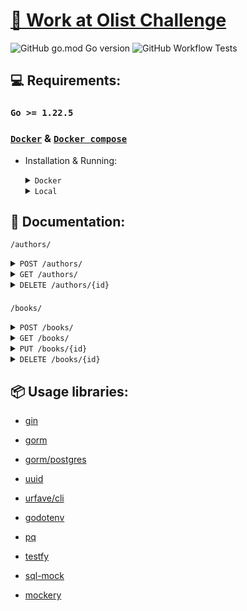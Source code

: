 # [📖 Work at Olist Challenge](https://github.com/olist/work-at-olist)

![GitHub go.mod Go version](https://img.shields.io/github/go-mod/go-version/joaooliveira247/go_olist_challenge)
![GitHub Workflow Tests](https://github.com/joaooliveira247/go_olist_challenge/actions/workflows/run-tests.yaml/badge.svg)

## 💻 Requirements:

### `Go >= 1.22.5`

### [`Docker`](https://www.docker.com/) & [`Docker compose`](https://docs.docker.com/compose/)

- Installation & Running:

    <details>

    <summary><code>Docker</code></summary>

    - Starts all services, including the API and Database.


        ```bash
        make db create CONTAINER_ID=<container_id>
        ```

    - Delete all tables in database.

        ```bash
        make db delete CONTAINER_ID=<container_id>
        ```

    - Imports an authors CSV file into the database. Ensure the CSV file includes headers.

        ```bash
        make import CSV_PATH=<csv_path> CONTAINER_ID=<container_id>
        ```

        > **NOTE:**
        >
        > To find the container_id, run `docker ps`
    
    </details>

    <details>
    <summary><code>Local</code></summary>

    - Install all packages.

        ```bash
        go mod tidy
        ```

    - Run API.

        ```bash
        air run
        ```

    - Create all tables.

        ```bash
        go run main.go db create
        ```

    - Delete all tables.

        ```bash
        go run main.go db delete
        ```

    - Imports an authors CSV file into the database.

        ```bash
        go run main.go <path_csv> --header <true|false>
        ```

    </details>

## 📜 Documentation:


<code>/authors/</code>

<details>
<summary><code>POST /authors/</code></summary>

- **Description**: Creates a new author.

- **Headers**:

    ```plaintext
    Content-Type: application/json

    ```

- **Request Body**:

    ```json
    {
        "name": "Stephen King"
    }
    ```

- **Success Response (201 Created)**:

    ```json
    {
         "id": "1d47bbe5-c7d3-4580-ad2a-c4b192eeeb47"
    }
    ```

- **Errors**:

    - **422 Unprocessable Entity**: Invalid request body.

    - **409 Conflict**: Author already exists.

    - **500 Internal Server Error**: Failed to create the entity.

- **Example Request with cURL**:

```curl
curl -X POST localhost:8000/authors/ \
-H "Content-Type: application/json" \
-d '{
    "name": "Stephen King"
}'
```
</details>

<details>
<summary><code>GET /authors/</code></summary>

- **Description**: Retrieves authors based on query parameters. If no parameters are provided, it returns all authors.

- **Headers**:

    ```plaintext    
    Content-Type: application/json
    ```

- **Query Parameters**:

    **authorID** (string, optional): UUID of the author.

    **name** (string, optional): Name of the author.



- **Success Responses (200 OK)**:

    - Single Author by ID.

        ```json
        {
            "id":   "1d47bbe5-c7d3-4580-ad2a-c4b192eeeb47",
            "name": "Stephen King"
        }
        ```

    - Multiple Authors by Name

        ```json
        [
            {
                "id": "1d47bbe5-c7d3-4580-ad2a-c4b192eeeb47",
                "name": "Stephen King"
            },
            {
                "id": "2a8c2dde-24b3-4c21-9fbb-d7dfd09f98e5",
                "name": "Stephen Hawking"
            }
        ]
        ```

    - All Authors

        ```json
        [
            {
                "id": "1d47bbe5-c7d3-4580-ad2a-c4b192eeeb47",
                "name": "Stephen King"
            },
            {
                "id": "2a8c2dde-24b3-4c21-9fbb-d7dfd09f98e5",
                "name": "J.K. Rowling"
            }
        ]
        ```

- **Errors**:

    - **400 Bad Request**: Invalid query parameters or invalid ID.

    - **404 Not Found**: Author not found.

    - **500 Internal Server Error**: Unable to fetch entity.

- **Example Requests with cURL**:

    - Get All Authors

        ```bash
        curl -X GET localhost:8000/authors/ \
        -H "Content-Type: application/json"
        ```

    - Get Author by ID

        ```bash
        curl -X GET "localhost:8000/authors/?authorID=1d47bbe5-c7d3-4580-ad2a-c4b192eeeb47" \
        -H "Content-Type: application/json"
        ```

    - Get Authors by Name

        ```bash
        curl -X GET "localhost:8000/authors/?name=Stephen" \
        -H "Content-Type: application/json"
        ```

</details>

<details>
<summary><code>DELETE /authors/{id}</code></summary>

- **Description**: Deletes an author by ID.

- **Headers**:

    ```plaintext
    Content-Type: application/json
    ```

- **Path Parameter**:

    **id** (string, required): UUID of the author to be deleted.

- **Success Response (204 No Content)**:

    ```json
    (empty response body)
    ```

- **Errors**:

    - **400 Bad Request**: Invalid author ID.

    - **404 Not Found**: Author not found.

    - **500 Internal Server Error**: Unable to delete the entity.

- **Example Request with cURL**:

    ```bash
    curl -X DELETE localhost:8000/authors/1d47bbe5-c7d3-4580-ad2a-c4b192eeeb47 \
    -H "Content-Type: application/json"
    ```
</details>

###

<code>/books/</code>

<details>
<summary><code>POST /books/</code></summary>

- **Description**: Creates a new book with its associated authors.

- **Headers**:

    ```plaintext
    Content-Type: application/json
    ```

- **Request Body**:

    ```json
    {
        "title": "The Shining",
        "edition": 1,
        "published_year": 1977,
        "authors_id": [
            "1d47bbe5-c7d3-4580-ad2a-c4b192eeeb47"
        ]
    }
    ```

- **Success Response (201 Created)**:

    ```json
    {
        "id": "3f8c3bde-54a6-41d7-bb4f-8d74a33e8e12"
    }
    ```

- **Errors**:

    - **422 Unprocessable Entity**: Invalid request body.

    - **500 Internal Server Error**: Failed to create the entity.

- **Example Request with cURL**:

    ```bash
    curl -X POST localhost:8000/books/ \
    -H "Content-Type: application/json" \
    -d '{
        "title": "The Shining",
        "edition": 1,
        "published_year": 1977,
        "authors_id": [
        "1d47bbe5-c7d3-4580-ad2a-c4b192eeeb47"
        ]
    }'
    ```

</details>

<details>
<summary><code>GET /books/</code></summary>

- **Description**: Retrieves a list of books. Supports filtering by book ID, author ID, title, edition, and publication year.

- **Headers**:

    ```plaintext
    Content-Type: application/json
    ```

- **Query Parameters**:

    **bookID** (optional, UUID): Filters books by their unique ID.

    **authorID** (optional, UUID): Filters books by the author's unique ID.

    **title** (optional, string): Filters books by title (case-insensitive).

    **edition** (optional, uint8): Filters books by edition number.

    **publicationYear** (optional, uint): Filters books by publication year.

    **title, edition, and publicationYear** can be used together for a more precise query.

- **Success Response (200 OK)**:

    ```json
    [
        {
            "id": "3f8c3bde-54a6-41d7-bb4f-8d74a33e8e12",
            "title": "The Shining",
            "edition": 1,
            "publicationYear": 1977,
            "authors": [
                    "name": "Stephen King"
            ]
        }
    ]
    ```

- **Errors**:

    - **400 Bad Request**: Invalid query parameter.

    - **400 Bad Request**: Invalid ID format.

    - **500 Internal Server Error**: Failed to fetch the entity.

- **Example Requests with cURL**:

    - **Get all books**:
        ```bash
        curl -X GET "localhost:8000/books/" -H "Content-Type: application/json"
        ```

    - **Get a book by ID**:
        ```bash
        curl -X GET "localhost:8000/books/?bookID=3f8c3bde-54a6-41d7-bb4f-8d74a33e8e12" \
        -H "Content-Type: application/json"
        ```

    - **Get books by author ID**:

        ```bash
        curl -X GET "localhost:8000/books/?authorID=1d47bbe5-c7d3-4580-ad2a-c4b192eeeb47" \
        -H "Content-Type: application/json"
        ```

    - **Get books by title**:

        ```bash
        curl -X GET "localhost:8000/books/?title=The%20Shining" \
        -H "Content-Type: application/json"
        ```

    - **Get books by title, edition, and publication year**:

        ```bash
        curl -X GET "localhost:8000/books/?title=The%20Shining&edition=1&publicationYear=1977" \
        -H "Content-Type: application/json"
        ```

</details>

<details>
<summary><code>PUT /books/{id}</code></summary>

- **Description**: Updates an existing book by its ID. Allows modifying book details and authors.

- **Headers**:

    ```plaintext
    Content-Type: application/json
    ```

- **Path Parameter**:

    **id** (UUID, required): The unique identifier of the book to update.

- **Request Body** (partial or full update allowed):

    ```json
    {
        "title": "Updated Title",
        "edition": 2,
        "publicationYear": 2024,
        "authorsID": [
            "1d47bbe5-c7d3-4580-ad2a-c4b192eeeb47",
            "9a6c112e-fc2e-49d3-b930-7991a20903db"
        ]
    }
    ```

- **Success Response (204 No Content)**:

```json
(empty response body)
```

- **Errors**:

    - **400 Bad Request**: Invalid ID format.

    - **422 Unprocessable Entity**: Invalid request body.

    - **304 Not Modified**: Nothing to update.

    - **500 Internal Server Error**: Failed to fetch or update the entity.

- **Example Requests with cURL**:

    - **Update book details**:

        ```bash
        curl -X PUT "localhost:8000/books/3f8c3bde-54a6-41d7-bb4f-8d74a33e8e12" \
        -H "Content-Type: application/json" \
        -d '{
            "title": "Updated Title",
            "edition": 2,
            "publicationYear": 2024
        }'
        ```

    - **Update book authors**:

        ```bash
        curl -X PUT "localhost:8000/books/3f8c3bde-54a6-41d7-bb4f-8d74a33e8e12" \
        -H "Content-Type: application/json" \
        -d '{
            "authorsID": [
            "1d47bbe5-c7d3-4580-ad2a-c4b192eeeb47",
            "9a6c112e-fc2e-49d3-b930-7991a20903db"
            ]
        }'
        ```

</details>

<details>
<summary><code>DELETE /books/{id}</code></summary>

- **Description**: Deletes a book by its ID.

- **Path Parameter**:

    **id** (UUID, required): The unique identifier of the book to delete.

- **Success Response (204 No Content)**:

```json
(empty response body)
```
- Errors:

    - **400 Bad Request**: Invalid ID format.

    - **304 Not Modified**: Book not found (nothing to delete).

    - **500 Internal Server Error**: Unable to fetch or delete the entity.

- **Example Request with cURL**:

```bash
curl -X DELETE "localhost:8000/books/3f8c3bde-54a6-41d7-bb4f-8d74a33e8e12"
```

</details>

## 📦 Usage libraries:

- [gin](github.com/gin-gonic/gin)

- [gorm](https://gorm.io/)

- [gorm/postgres](https://github.com/go-gorm/postgres)

- [uuid](github.com/google/uuid)

- [urfave/cli](github.com/urfave/cli/v3)

- [godotenv](github.com/joho/godotenv)

- [pq](github.com/lib/pq)

- [testfy](github.com/stretchr/testify)

- [sql-mock](github.com/DATA-DOG/go-sqlmock)

- [mockery](github.com/vektra/mockery)